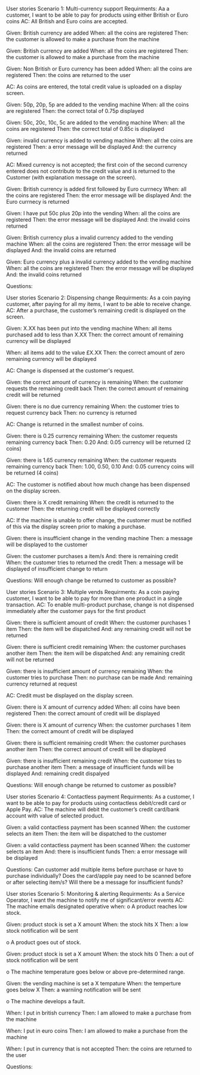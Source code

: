 User stories
Scenario 1: Multi-currency support
Requirments: Aa a customer, I want to be able to pay for products using either British or Euro coins
AC: All British and Euro coins are accepted. 
  
  Given: British currency are added
  When: all the coins are registered
  Then: the customer is allowed to make a purchase from the machine
  
  Given: British currency are added
  When: all the coins are registered
  Then: the customer is allowed to make a purchase from the machine
  
  Given: Non British or Euro currency has been added
  When: all the coins are registered
  Then: the coins are returned to the user
  
AC: As coins are entered, the total credit value is uploaded on a display screen.
  
  Given: 50p, 20p, 5p are added to the vending machine
  When: all the coins are registered
  Then: the correct total of 0.75p displayed
  
  Given: 50c, 20c, 10c, 5c are added to the vending machine
  When: all the coins are registered
  Then: the correct total of 0.85c is displayed
  
  Given: invalid currency is added to vending machine
  When: all the coins are registered
  Then: a error message will be displayed
  And: the currency returned
  
AC: Mixed currency is not accepted; the first coin of the second currency entered does not contribute to the credit value and is returned to the Customer (with explanation message on the screen).
  
  Given: British currency is added first followed by Euro currnecy
  When: all the coins are registered
  Then: the error message will be displayed
  And: the Euro currnecy is returned
  
  Given: I have put 50c plus 20p into the vending
  When: all the coins are registered
  Then: the error message will be displayed
  And: the invalid coins returned
  
  Given: British currency plus a invalid currency added to the vending machine
  When: all the coins are registered
  Then: the error message will be displayed
  And: the invalid coins are returned
  
  Given: Euro currency plus a invalid currency added to the vending machine
  When: all the coins are registered
  Then: the error message will be displayed
  And: the invalid coins returned
  
Questions: 


User stories
Scenario 2: Dispensing change
Requirments: As a coin paying customer, after paying for all my items, I want to be able to receive change.
AC: After a purchase, the customer’s remaining credit is displayed on the screen. 
  
  Given: X.XX has been put into the vending machine
  When: all items purchased add to less than X.XX
  Then: the correct amount of remaining currency will be displayed
  
  When: all items add to the value £X.XX
  Then: the correct amount of zero remaining currency will be displayed
  
AC: Change is dispensed at the customer's request.
  
  Given: the correct amount of currency is remaining
  When: the customer requests the remaining credit back
  Then: the correct amount of remaining credit will be returned
  
  Given: there is no due currency remaining
  When: the customer tries to request currency back 
  Then: no currency is returned
  
AC: Change is returned in the smallest number of coins.

  Given: there is 0.25 currency remaining
  When: the customer requests remaining currency back 
  Then: 0.20
  And: 0.05 currency will be returned (2 coins)
  
  Given: there is 1.65 currency remaining
  When: the customer requests remaining currency back 
  Then: 1.00, 0.50, 0.10
  And: 0.05 currency coins will be returned (4 coins)
  
AC: The customer is notified about how much change has been dispensed on the display screen.

  Given: there is X credit remaining
  When: the credit is returned to the customer
  Then: the returning credit will be displayed correctly
  
AC: If the machine is unable to offer change, the customer must be notified of this via the display screen prior to
making a purchase. 

  Given: there is insufficient change in the vending machine
  Then: a message will be displayed to the customer
  
  Given: the customer purchases a item/s
  And: there is remaining credit
  When: the customer tries to returned the credit
  Then: a message will be displayed of insufficient change to return
 
Questions: Will enough change be returned to customer as possible?


User stories
Scenario 3: Multiple vends
Requirments: As a coin paying customer, I want to be able to pay for more than one product in a single transaction.
AC: To enable multi-product purchase, change is not dispensed immediately after the customer pays for the first product 
  
  Given: there is sufficient amount of credit
  When: the customer purchases 1 item
  Then: the item will be dispatched
  And: any remaining credit will not be returned
  
  Given: there is sufficient credit remaining
  When: the customer purchases another item
  Then: the item will be dispatched
  And: any remaining credit will not be returned
  
  Given: there is insufficient amount of currency remaining
  When: the customer tries to purchase
  Then: no purchase can be made
  And: remaining currency returned at request
  
AC: Credit must be displayed on the display screen.

  Given: there is X amount of currency added
  When: all coins have been registered
  Then: the correct amount of credit will be displayed
  
  Given: there is X amount of currency
  When: the customer purchases 1 item
  Then: the correct amount of credit will be displayed
  
  Given: there is sufficient remaining credit
  When: the customer purchases another item
  Then: the correct amount of credit will be displayed
  
  Given: there is insufficient remaining credit
  When: the customer tries to purchase another item
  Then: a message of insufficient funds will be displayed
  And: remaining credit dispalyed
  
Questions: Will enough change be returned to customer as possible?


User stories
Scenario 4: Contactless payment
Requirments: As a customer, I want to be able to pay for products using contactless debit/credit card or Apple Pay.
AC: The machine will debit the customer’s credit card/bank account with value of selected product.
  
  Given: a valid contactless payment has been scanned
  When: the customer selects an item
  Then: the item will be dispatched to the customer
  
  Given: a valid contactless payment has been scanned
  When: the customer selects an item
  And: there is insufficient funds
  Then: a error message will be displayed

Questions: Can customer add multiple items before purchase or have to purchase individually? Does the card/apple pay need to be scanned before or after selecting item/s? Will there be a message for insufficient funds?


User stories
Scenario 5: Monitoring & alerting
Requirments: As a Service Operator, I want the machine to notify me of significant/error events
AC: The machine emails designated operative when:
o A product reaches low stock.

  Given: product stock is set a X amount
  When: the stock hits X
  Then: a low stock notification will be sent
  
o A product goes out of stock.

  Given: product stock is set a X amount
  When: the stock hits 0
  Then: a out of stock notification will be sent
  
o The machine temperature goes below or above pre-determined range.

  Given: the vending machine is set a X tempature
  When: the temperture goes below X
  Then: a warniing notification will be sent

o The machine develops a fault.
  
  When: I put in british currency
  Then: I am allowed to make a purchase from the machine
  
  When: I put in euro coins
  Then: I am allowed to make a purchase from the machine
  
  When: I put in currency that is not accepted
  Then: the coins are returned to the user
  
  
Questions: 
